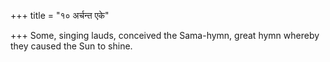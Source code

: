 +++
title = "१० अर्चन्त एके"

+++
Some, singing lauds, conceived the Sama-hymn, great hymn whereby they caused the Sun to shine.